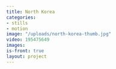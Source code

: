 ```yaml
---
title: North Korea
categories:
- stills
- motion
image: "/uploads/north-korea-thumb.jpg"
video: 195475649
images: 
is-front: true
layout: project
---
```


